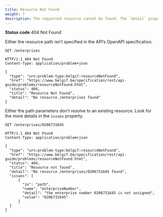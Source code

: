 ```yaml
---
title: Resource Not Found
weight: 7
description: The requested resource cannot be found. The `detail` property reveals additional information about why the resource was not found.
---
```


**Status code** 404 Not Found


Either the resource path isn’t specified in the API’s OpenAPI specification.

    GET /enterprises

    HTTP/1.1 404 Not Found
    Content-Type: application/problem+json

    {
      "type": "urn:problem-type:belgif:resourceNotFound",
      "href": "https://www.belgif.be/specification/rest/api-guide/problems/resourceNotFound.html",
      "status": 404,
      "title": "Resource Not Found",
      "detail": "No resource /enterprises found"
    }

Either the path parameters don’t resolve to an existing resource. Look for the more details in the `issues` property.

    GET /enterprises/0206731645

    HTTP/1.1 404 Not Found
    Content-Type: application/problem+json

    {
      "type": "urn:problem-type:belgif:resourceNotFound",
      "href": "https://www.belgif.be/specification/rest/api-guide/problems/resourceNotFound.html",
      "status": 404,
      "title": "Resource not found",
      "detail": "No resource /enterprises/0206731645 found",
      "issues": [
          {
            "in": "path",
            "name": "enterpriseNumber",
            "detail": "the enterprise number 0206731645 is not assigned",
            "value": "0206731645"
          }
      ]
    }
